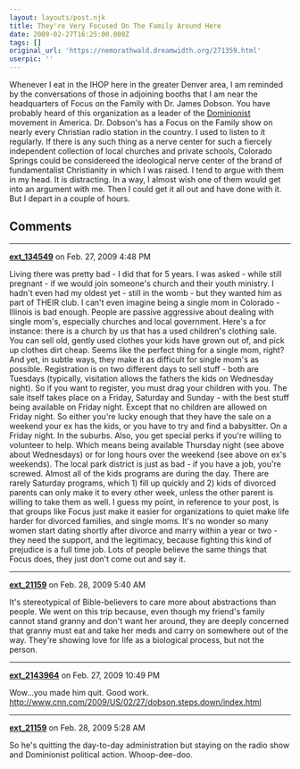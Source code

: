 ```yaml
---
layout: layouts/post.njk
title: They're Very Focused On The Family Around Here
date: 2009-02-27T16:25:00.000Z
tags: []
original_url: 'https://nemorathwald.dreamwidth.org/271359.html'
userpic: ''
---
```

Whenever I eat in the IHOP here in the greater Denver area, I am reminded by the conversations of those in adjoining booths that I am near the headquarters of Focus on the Family with Dr. James Dobson. You have probably heard of this organization as a leader of the [Dominionist](http://en.wikipedia.org/wiki/Dominionism) movement in America. Dr. Dobson's has a Focus on the Family show on nearly every Christian radio station in the country. I used to listen to it regularly. If there is any such thing as a nerve center for such a fiercely independent collection of local churches and private schools, Colorado Springs could be considereed the ideological nerve center of the brand of fundamentalist Christianity in which I was raised. I tend to argue with them in my head. It is distracting. In a way, I almost wish one of them would get into an argument with me. Then I could get it all out and have done with it. But I depart in a couple of hours.

## Comments

---

**[ext_134549](https://www.dreamwidth.org/users/ext_134549)** on Feb. 27, 2009 4:48 PM

Living there was pretty bad - I did that for 5 years. I was asked - while still pregnant - if we would join someone's church and their youth ministry. I hadn't even had my oldest yet - still in the womb - but they wanted him as part of THEIR club. I can't even imagine being a single mom in Colorado - Illinois is bad enough. People are passive aggressive about dealing with single mom's, especially churches and local government. Here's a for instance: there is a church by us that has a used children's clothing sale. You can sell old, gently used clothes your kids have grown out of, and pick up clothes dirt cheap. Seems like the perfect thing for a single mom, right? And yet, in subtle ways, they make it as difficult for single mom's as possible. Registration is on two different days to sell stuff - both are Tuesdays (typically, visitation allows the fathers the kids on Wednesday night). So if you want to register, you must drag your children with you. The sale itself takes place on a Friday, Saturday and Sunday - with the best stuff being available on Friday night. Except that no children are allowed on Friday night. So either you're lucky enough that they have the sale on a weekend your ex has the kids, or you have to try and find a babysitter. On a Friday night. In the suburbs. Also, you get special perks if you're willing to volunteer to help. Which means being available Thursday night (see above about Wednesdays) or for long hours over the weekend (see above on ex's weekends). The local park district is just as bad - if you have a job, you're screwed. Almost all of the kids programs are during the day. There are rarely Saturday programs, which 1) fill up quickly and 2) kids of divorced parents can only make it to every other week, unless the other parent is willing to take them as well. I guess my point, in reference to your post, is that groups like Focus just make it easier for organizations to quiet make life harder for divorced families, and single moms. It's no wonder so many women start dating shortly after divorce and marry within a year or two - they need the support, and the legitimacy, because fighting this kind of prejudice is a full time job. Lots of people believe the same things that Focus does, they just don't come out and say it.

---

**[ext_21159](https://www.dreamwidth.org/users/ext_21159)** on Feb. 28, 2009 5:40 AM

It's stereotypical of Bible-believers to care more about abstractions than people. We went on this trip because, even though my friend's family cannot stand granny and don't want her around, they are deeply concerned that granny must eat and take her meds and carry on somewhere out of the way. They're showing love for life as a biological process, but not the person.

---

**[ext_2143964](https://www.dreamwidth.org/users/ext_2143964)** on Feb. 27, 2009 10:49 PM

Wow...you made him quit. Good work. http://www.cnn.com/2009/US/02/27/dobson.steps.down/index.html

---

**[ext_21159](https://www.dreamwidth.org/users/ext_21159)** on Feb. 28, 2009 5:28 AM

So he's quitting the day-to-day administration but staying on the radio show and Dominionist political action. Whoop-dee-doo.
